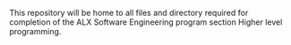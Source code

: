 This repository will be home to all files and directory required for completion of the ALX Software Engineering program section Higher level programming.

